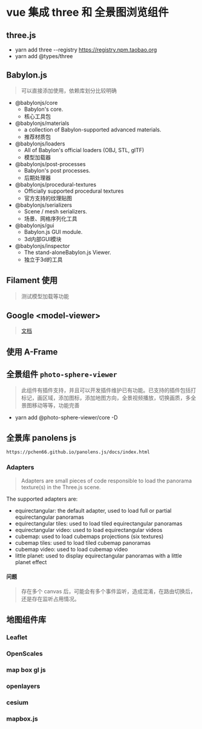 # vue 集成 three 和 全景图浏览组件

## three.js

- yarn add three --registry https://registry.npm.taobao.org
- yarn add @types/three

## Babylon.js

> 可以直接添加使用，依赖库划分比较明确

- @babylonjs/core 
    - Babylon's core. 
    - 核心工具包
- @babylonjs/materials 
    - a collection of Babylon-supported advanced materials. 
    - 推荐材质包
- @babylonjs/loaders 
    - All of Babylon's official loaders (OBJ, STL, glTF) 
    - 模型加载器
- @babylonjs/post-processes 
    - Babylon's post processes. 
    - 后期处理器
- @babylonjs/procedural-textures 
    - Officially supported procedural textures 
    - 官方支持的纹理贴图
- @babylonjs/serializers 
    - Scene / mesh serializers. 
    - 场景、网格序列化工具
- @babylonjs/gui 
    - Babylon.js GUI module. 
    - 3d内部GUI模块
- @babylonjs/inspector 
    - The stand-aloneBabylon.js Viewer. 
    - 独立于3d的工具

## Filament 使用

> 测试模型加载等功能

## Google \<model-viewer\>

> [文档](https://modelviewer.dev/docs/index.html)

## 使用 A-Frame



## 全景组件 `photo-sphere-viewer`

> 此组件有插件支持，并且可以开发插件维护已有功能。已支持的插件包括打标记，画区域，添加图标，添加地图方向，全景视频播放，切换画质，多全景图移动等等，功能完善

- yarn add @photo-sphere-viewer/core -D 

## 全景库 panolens js

`https://pchen66.github.io/panolens.js/docs/index.html`

### Adapters

> Adapters are small pieces of code responsible to load the panorama texture(s) in the Three.js scene.

The supported adapters are:

- equirectangular: the default adapter, used to load full or partial equirectangular panoramas
- equirectangular tiles: used to load tiled equirectangular panoramas
- equirectangular video: used to load equirectangular videos
- cubemap: used to load cubemaps projections (six textures)
- cubemap tiles: used to load tiled cubemap panoramas
- cubemap video: used to load cubemap video
- little planet: used to display equirectangular panoramas with a little planet effect

#### 问题

> 存在多个 canvas 后，可能会有多个事件监听，造成混淆，在路由切换后，还是存在监听占用情况。

## 地图组件库

### Leaflet

### OpenScales

### map box gl js

### openlayers

### cesium

### mapbox.js
